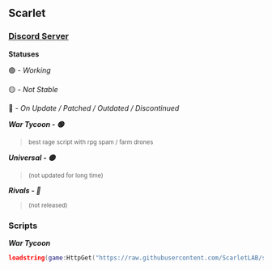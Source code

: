 ## Scarlet
### [Discord Server](https://discord.gg/TPGnC4BVJF)

**Statuses**

🟢 - _Working_

🟡 - _Not Stable_

🔴 - _On Update / Patched / Outdated / Discontinued_


***War Tycoon - 🟢***
> <sub>best rage script with rpg spam / farm drones</sub>

***Universal - 🟡***
> <sub>(not updated for long time)</sub>

***Rivals - 🔴***
> <sub>(not released)</sub>

### Scripts

***War Tycoon***
```lua
loadstring(game:HttpGet("https://raw.githubusercontent.com/ScarletLAB/scarlet/main/wtyc/main.lua"))()```
